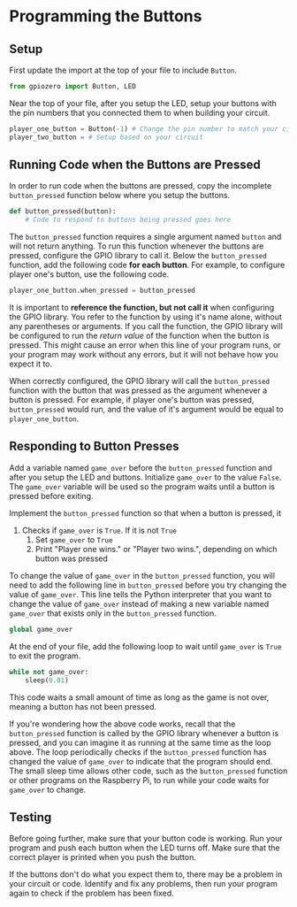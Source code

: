 # Programming the Buttons

## Setup

First update the import at the top of your file to include `Button`.

```py
from gpiozero import Button, LED
```

Near the top of your file, after you setup the LED, setup your buttons with the pin numbers that you connected them to when building your circuit.

```py
player_one_button = Button(-1) # Change the pin number to match your circuit
player_two_button = # Setup based on your circuit
```

## Running Code when the Buttons are Pressed

In order to run code when the buttons are pressed, copy the incomplete `button_pressed` function below where you setup the buttons.

```py
def button_pressed(button):
    # Code to respond to buttons being pressed goes here
```

The `button_pressed` function requires a single argument named `button` and will not return anything. To run this function whenever the buttons are pressed, configure the GPIO library to call it. Below the `button_pressed` function, add the following code **for each button**. For example, to configure player one's button, use the following code.

```py
player_one_button.when_pressed = button_pressed
```

It is important to **reference the function, but not call it** when configuring the GPIO library. You refer to the function by using it's name alone, without any parentheses or arguments. If you call the function, the GPIO library will be configured to run the _return value_ of the function when the button is pressed. This might cause an error when this line of your program runs, or your program may work without any errors, but it will not behave how you expect it to.

When correctly configured, the GPIO library will call the `button_pressed` function with the button that was pressed as the argument whenever a button is pressed. For example, if player one's button was pressed, `button_pressed` would run, and the value of it's argument would be equal to `player_one_button`.

## Responding to Button Presses

Add a variable named `game_over` before the `button_pressed` function and after you setup the LED and buttons. Initialize `game_over` to the value `False`. The `game_over` variable will be used so the program waits until a button is pressed before exiting.

Implement the `button_pressed` function so that when a button is pressed, it

1. Checks if `game_over` is `True`. If it is not `True`
   1. Set `game_over` to `True`
   2. Print "Player one wins." or "Player two wins.", depending on which button was pressed

To change the value of `game_over` in the `button_pressed` function, you will need to add the following line in `button_pressed` before you try changing the value of `game_over`. This line tells the Python interpreter that you want to change the value of `game_over` instead of making a new variable named `game_over` that exists only in the `button_pressed` function.

```py
global game_over
```

At the end of your file, add the following loop to wait until `game_over` is `True` to exit the program.

```py
while not game_over:
    sleep(0.01)
```

This code waits a small amount of time as long as the game is not over, meaning a button has not been pressed.

If you're wondering how the above code works, recall that the `button_pressed` function is called by the GPIO library whenever a button is pressed, and you can imagine it as running at the same time as the loop above. The loop periodically checks if the `button_pressed` function has changed the value of `game_over` to indicate that the program should end. The small sleep time allows other code, such as the `button_pressed` function or other programs on the Raspberry Pi, to run while your code waits for `game_over` to change.

## Testing

Before going further, make sure that your button code is working. Run your program and push each button when the LED turns off. Make sure that the correct player is printed when you push the button.

If the buttons don't do what you expect them to, there may be a problem in your circuit or code. Identify and fix any problems, then run your program again to check if the problem has been fixed.